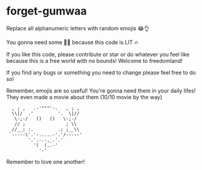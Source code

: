 # forget-gumwaa

Replace all alphanumeric letters with random emojis 😂👌

You gonna need some 🧯🧯 because this code is LIT 🔥

If you like this code, please contribute or star or do whatever you feel like because this is a free world with no bounds! Welcome to freedomland!

If you find any bugs or something you need to change please feel free to do so!

Remember, emojis are so useful! You're gonna need them in your daily lifes! They even made a movie about them (10/10 movie by the way)
```
  , ; ,   .-'"""'-.   , ; ,
  \\|/  .'         '.  \|//
   \-;-/   ()   ()   \-;-/
   // ;               ; \\
  //__; :.         .; ;__\\
 `-----\'.'-.....-'.'/-----'
        '.'.-.-,_.'.'
          '(  (..-'
            '-'
```

Remember to love one another!
